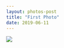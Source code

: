 ```yaml
---
layout: photos-post
title: "First Photo"
date: 2019-06-11
---
```


<a href='https://photos.google.com/share/AF1QipM4cvPJMyfNzS9tC4zB03AP2_bRnO-AmCj_vMgZmsbO5SyMO-jcfuAv4d77k98RmQ?key=ZzF6UWVHUW1KalpZQVNBUXlOTmtGaVRzSGE5WUdB&source=ctrlq.org'><img src='https://lh3.googleusercontent.com/PDUot-XSCRcbkuqlNGrXZvAxLUo_hotnx_PgtkQSbmGl-npuPYhbCc9B2fZLgoDbfYeaRF23noCI4ozfmR3sY-YB5NqLlR9LdDQ9onJiRByYa9C0L0o_DPYHx5TNcSzBBETSjZ_i=w2400' /></a>
